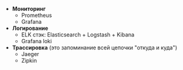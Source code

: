 * **Мониторинг**
	* Prometheus
	* Grafana
* **Логирование** 
	* ELK стэк: Elasticsearch + Logstash + Kibana
	* Grafana loki
* **Трассировка** (это запоминание всей цепочки "откуда и куда")
	* Jaeger
	* Zipkin